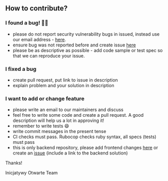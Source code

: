 ## How to contribute?

### I found a bug! 🕵️‍♀️
- please do not report security vulnerability bugs in issued, instead use our email address - [here](inicjatywyotwarte@netguru.pl).
- ensure bug was not reported before and create issue [here](https://github.com/netguru/quarantine-helper-be/issues)
- please be as descriptive as possible - add code sample or test spec so that we can reproduce your issue.

### I fixed a bug
- create pull request, put link to issue in description
- explain problem and your solution in description

### I want to add or change feature
- please write an email to our maintainers and discuss
- feel free to write some code and create a pull request. A good description will help us a lot in approving it!
- remember to write tests 😄
- write  commit messages in the present tense
- CI checks must pass. Rubocop checks ruby syntax, all specs (tests) must pass
- this is only backend repository, please add frontend changes [here](https://github.com/netguru/quarantine-helper-fe/pulls) or create an [issue](https://github.com/netguru/quarantine-helper-fe/issues) (include a link to the backend solution) 

Thanks!

Inicjatywy Otwarte Team
